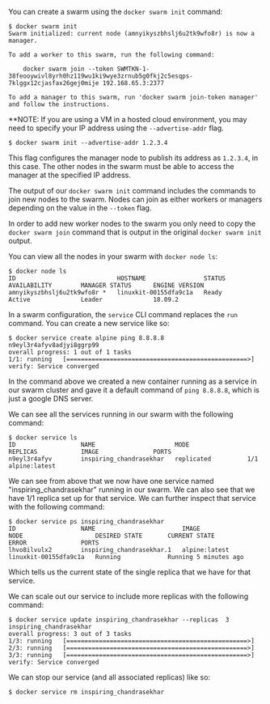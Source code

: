 
You can create a swarm using the `docker swarm init` command:
```
$ docker swarm init
Swarm initialized: current node (amnyikyszbhslj6u2tk9wfo8r) is now a manager.

To add a worker to this swarm, run the following command:

    docker swarm join --token SWMTKN-1-38feooywivl8yrh0hz119wu1ki9wye3zrnub5g0fkj2c5esqps-7klggx12cjasfax26gej0mije 192.168.65.3:2377

To add a manager to this swarm, run 'docker swarm join-token manager' and follow the instructions.
```
**NOTE: If you are using a VM in a hosted cloud environment, you may need to specify your IP address using the `--advertise-addr` flag. 
```
$ docker swarm init --advertise-addr 1.2.3.4
```
This flag configures the manager node to publish its address as `1.2.3.4`, in this case. The other nodes in the swarm must be able to access the manager at the specified IP address. 

The output of our `docker swarm init` command includes the commands to join new nodes to the swarm. Nodes can join as either workers or managers depending on the value in the `--token` flag. 

In order to add new worker nodes to the swarm you only need to copy the `docker swarm join` command that is output in the original `docker swarm init` output.

You can view all the nodes in your swarm with `docker node ls`:
```
$ docker node ls
ID                            HOSTNAME                STATUS              AVAILABILITY        MANAGER STATUS      ENGINE VERSION
amnyikyszbhslj6u2tk9wfo8r *   linuxkit-00155dfa9c1a   Ready               Active              Leader              18.09.2
```

In a swarm configuration, the `service` CLI command replaces the `run` command. 
You can create a new service like so:
```
$ docker service create alpine ping 8.8.8.8
n9eyl3r4afyv8adjyi8ggrp99
overall progress: 1 out of 1 tasks
1/1: running   [==================================================>]
verify: Service converged
```
In the command above we created a new container running as a service in our swarm cluster and gave it a default command of `ping 8.8.8.8`, which is just a google DNS server. 

We can see all the services running in our swarm with the following command:
```
$ docker service ls
ID                  NAME                      MODE                REPLICAS            IMAGE               PORTS
n9eyl3r4afyv        inspiring_chandrasekhar   replicated          1/1                 alpine:latest
```
We can see from above that we now have one service named "inspiring_chandrasekhar" running in our swarm. We can also see that we have 1/1 replica set up for that service. We can further inspect that service with the following command:
```
$ docker service ps inspiring_chandrasekhar
ID                  NAME                        IMAGE               NODE                    DESIRED STATE       CURRENT STATE           ERROR               PORTS
lhvo8ilvulx2        inspiring_chandrasekhar.1   alpine:latest       linuxkit-00155dfa9c1a   Running             Running 5 minutes ago
```
Which tells us the current state of the single replica that we have for that service. 

We can scale out our service to include more replicas with the following command: 
```
$ docker service update inspiring_chandrasekhar --replicas  3
inspiring_chandrasekhar
overall progress: 3 out of 3 tasks
1/3: running   [==================================================>]
2/3: running   [==================================================>]
3/3: running   [==================================================>]
verify: Service converged
```

We can stop our service (and all associated replicas) like so:
```
$ docker service rm inspiring_chandrasekhar
```
